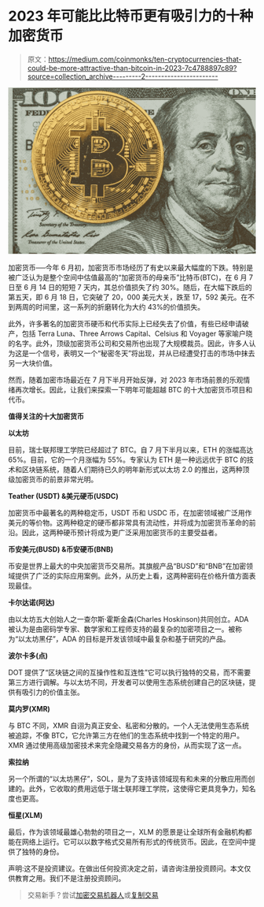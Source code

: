 # 2023 年可能比比特币更有吸引力的十种加密货币

> 原文：<https://medium.com/coinmonks/ten-cryptocurrencies-that-could-be-more-attractive-than-bitcoin-in-2023-7c4788897c89?source=collection_archive---------2----------------------->

![](img/a633ec53faabfe6afc2ea5d1bb190a50.png)

加密货币──今年 6 月初，加密货币市场经历了有史以来最大幅度的下跌。特别是被广泛认为是整个空间中估值最高的“加密货币的母亲币”比特币(BTC)，在 6 月 7 日至 6 月 14 日的短短 7 天内，其总价值损失了约 30%。随后，在大幅下跌后的第五天，即 6 月 18 日，它突破了 20，000 美元大关，跌至 17，592 美元。在不到两周的时间里，这一系列的折磨转化为大约 43%的价值损失。

此外，许多著名的加密货币硬币和代币实际上已经失去了价值，有些已经申请破产，包括 Terra Luna、Three Arrows Capital、Celsius 和 Voyager 等家喻户晓的名字。此外，顶级加密货币公司和交易所也出现了大规模裁员。因此，许多人认为这是一个信号，表明又一个“秘密冬天”将出现，并从已经遭受打击的市场中抹去另一大块价值。

然而，随着加密市场最近在 7 月下半月开始反弹，对 2023 年市场前景的乐观情绪再次增长。因此，让我们来探索一下明年可能超越 BTC 的十大加密货币项目和代币。

**值得关注的十大加密货币**

**以太坊**

目前，瑞士联邦理工学院已经超过了 BTC。自 7 月下半月以来，ETH 的涨幅高达 65%。目前，它的一个月涨幅为 55%。专家认为 ETH 是一种远远优于 BTC 的技术和区块链系统，随着人们期待已久的明年新形式以太坊 2.0 的推出，这两种顶级加密货币的前景非常光明。

**Teather (USDT) &美元硬币(USDC)**

加密货币中最著名的两种稳定币，USDT 币和 USDC 币，在加密领域被广泛用作美元的等价物。这两种稳定的硬币都非常具有流动性，并将成为加密货币革命的前沿。因此，这两种硬币预计将成为更广泛采用加密货币的主要受益者。

**币安美元(BUSD) &币安硬币(BNB)**

币安是世界上最大的中央加密货币交易所。其旗舰产品“BUSD”和“BNB”在加密领域提供了广泛的实际应用案例。此外，从历史上看，这两种密码在价格升值方面表现最佳。

**卡尔达诺(阿达)**

由以太坊五大创始人之一查尔斯·霍斯金森(Charles Hoskinson)共同创立。ADA 被认为是由密码学专家、数学家和工程师支持的最复杂的加密项目之一。被称为“以太坊黑仔”，ADA 的目标是开发该领域中最复杂和基于研究的产品。

**波尔卡多(点)**

DOT 提供了“区块链之间的互操作性和互连性”它可以执行独特的交易，而不需要第三方进行调解。与以太坊不同，开发者可以使用生态系统创建自己的区块链，提供有吸引力的价值主张。

**莫内罗(XMR)**

与 BTC 不同，XMR 自诩为真正安全、私密和分散的。一个人无法使用生态系统被追踪，不像 BTC，它允许第三方在他们的生态系统中找到一个特定的用户。XMR 通过使用高级加密技术来完全隐藏交易各方的身份，从而实现了这一点。

**索拉纳**

另一个所谓的“以太坊黑仔”，SOL，是为了支持该领域现有和未来的分散应用而创建的。此外，它收取的费用远低于瑞士联邦理工学院，这使得它更具竞争力，知名度也更高。

**恒星(XLM)**

最后，作为该领域最雄心勃勃的项目之一，XLM 的愿景是让全球所有金融机构都能在网络上运行。它可以以数字格式交易所有形式的传统货币。因此，在空间中提供了独特的身份。

声明:这不是投资建议。在做出任何投资决定之前，请咨询注册投资顾问。本文仅供教育之用。我们不是注册投资顾问。

> 交易新手？尝试[加密交易机器人](/coinmonks/crypto-trading-bot-c2ffce8acb2a)或[复制交易](/coinmonks/top-10-crypto-copy-trading-platforms-for-beginners-d0c37c7d698c)